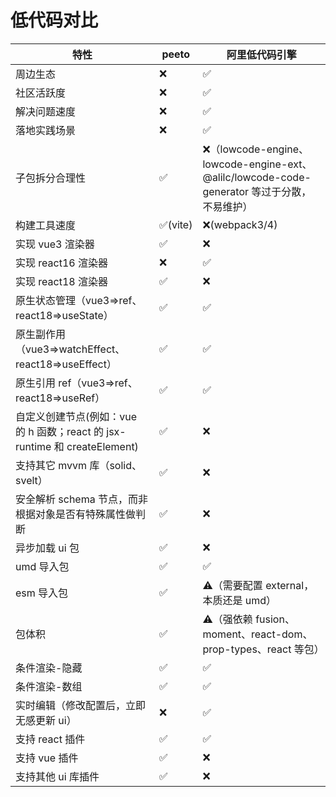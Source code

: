 # 低代码对比

| 特性                                                                       | peeto    | 阿里低代码引擎                                                                               |
| -------------------------------------------------------------------------- | -------- | -------------------------------------------------------------------------------------------- |
| 周边生态                                                                   | ❌       | ✅                                                                                           |
| 社区活跃度                                                                 | ❌       | ✅                                                                                           |
| 解决问题速度                                                               | ❌       | ✅                                                                                           |
| 落地实践场景                                                               | ❌       | ✅                                                                                           |
| 子包拆分合理性                                                             | ✅       | ❌（lowcode-engine、lowcode-engine-ext、@alilc/lowcode-code-generator 等过于分散，不易维护） |
| 构建工具速度                                                               | ✅(vite) | ❌(webpack3/4)                                                                               |
| 实现 vue3 渲染器                                                           | ✅       | ❌                                                                                           |
| 实现 react16 渲染器                                                        | ❌       | ✅                                                                                           |
| 实现 react18 渲染器                                                        | ✅       | ❌                                                                                           |
| 原生状态管理（vue3=>ref、react18=>useState）                               | ✅       | ✅                                                                                           |
| 原生副作用（vue3=>watchEffect、react18=>useEffect）                        | ✅       | ✅                                                                                           |
| 原生引用 ref（vue3=>ref、react18=>useRef）                                 | ✅       | ✅                                                                                           |
| 自定义创建节点(例如：vue 的 h 函数；react 的 jsx-runtime 和 createElement) | ✅       | ❌                                                                                           |
| 支持其它 mvvm 库（solid、svelt）                                           | ✅       | ❌                                                                                           |
| 安全解析 schema 节点，而非根据对象是否有特殊属性做判断                     | ✅       | ❌                                                                                           |
| 异步加载 ui 包                                                             | ✅       | ❌                                                                                           |
| umd 导入包                                                                 | ✅       | ✅                                                                                           |
| esm 导入包                                                                 | ✅       | ⚠️（需要配置 external，本质还是 umd）                                                        |
| 包体积                                                                     | ✅       | ⚠️（强依赖 fusion、moment、react-dom、prop-types、react 等包）                               |
| 条件渲染-隐藏                                                              | ✅       | ✅                                                                                           |
| 条件渲染-数组                                                              | ✅       | ✅                                                                                           |
| 实时编辑（修改配置后，立即无感更新 ui）                                    | ❌       | ✅                                                                                           |
| 支持 react 插件                                                            | ✅       | ✅                                                                                           |
| 支持 vue 插件                                                              | ✅       | ❌                                                                                           |
| 支持其他 ui 库插件                                                         | ✅       | ❌                                                                                           |
